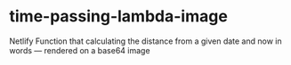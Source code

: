 # time-passing-lambda-image
Netlify Function that calculating the distance from a given date and now in words — rendered on a base64 image

